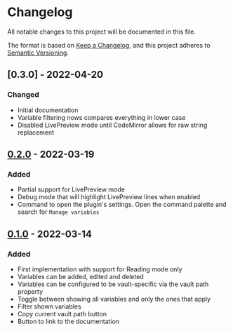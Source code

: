 # Changelog

All notable changes to this project will be documented in this file.

The format is based on [Keep a Changelog](https://keepachangelog.com/en/1.0.0/),
and this project adheres to [Semantic Versioning](https://semver.org/spec/v2.0.0.html).

## [0.3.0] - 2022-04-20
### Changed
- Initial documentation
- Variable filtering nows compares everything in lower case
- Disabled LivePreview mode until CodeMirror allows for raw string replacement

## [0.2.0] - 2022-03-19
### Added
- Partial support for LivePreview mode
- Debug mode that will highlight LivePreview lines when enabled
- Command to open the plugin's settings. Open the command palette and search for `Manage variables`


## [0.1.0] - 2022-03-14
### Added
- First implementation with support for Reading mode only
- Variables can be added, edited and deleted
- Variables can be configured to be vault-specific via the vault path property
- Toggle between showing all variables and only the ones that apply
- Filter shown variables
- Copy current vault path button
- Button to link to the documentation


[0.2.0]: https://github.com/jffaust/obsidian-variables/compare/0.3.0...0.2.0
[0.2.0]: https://github.com/jffaust/obsidian-variables/compare/0.2.0...0.1.0
[0.1.0]: https://github.com/jffaust/obsidian-variables/releases/tag/0.1.0